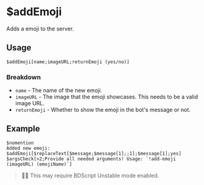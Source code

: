 # $addEmoji
Adds a emoji to the server.

## Usage
```
$addEmoji[name;imageURL;returnEmoji (yes/no)]
```

### Breakdown
- `name` - The name of the new emoji.
- `imageURL` - The image that the emoji showcases. This needs to be a valid image URL.
- `returnEmoji` - Whether to show the emoji in the bot's message or not.

## Example
```
$nomention
Added new emoji: $addEmoji[$replaceText[$message;$message[1];;1];$message[1];yes]
$argsCheck[>2;Provide all needed arguments! Usage: `!add-emoji (imageURL) (emojiName)`]
```
> 🧙‍♂️ This may require BDScript Unstable mode enabled.
